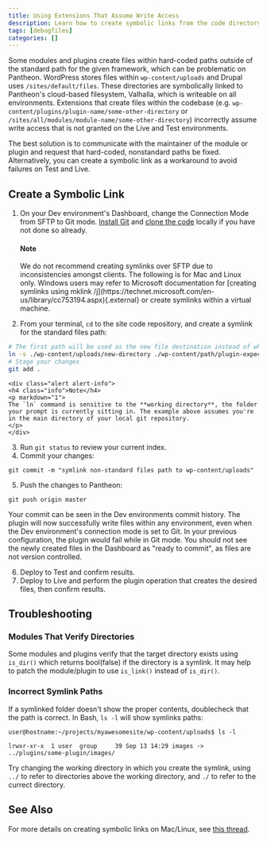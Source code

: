 ```yaml
---
title: Using Extensions That Assume Write Access
description: Learn how to create symbolic links from the code directory to a file.
tags: [debugfiles]
categories: []
---
```

Some modules and plugins create files within hard-coded paths outside of the standard path for the given framework, which can be problematic on Pantheon. WordPress stores files within `wp-content/uploads` and Drupal uses `/sites/default/files`. These directories are symbolically linked to Pantheon's cloud-based filesystem, Valhalla, which is writeable on all environments. Extensions that create files within the codebase (e.g. `wp-content/plugins/plugin-name/some-other-directory` or `/sites/all/modules/module-name/some-other-directory`) incorrectly assume write access that is not granted on the Live and Test environments.

The best solution is to communicate with the maintainer of the module or plugin and request that hard-coded, nonstandard paths be fixed. Alternatively, you can create a symbolic link as a workaround to avoid failures on Test and Live.

## Create a Symbolic Link

1. On your Dev environment's Dashboard, change the Connection Mode from SFTP to Git mode. [Install Git](/docs/git/#install-git) and [clone the code](/docs/git/#clone-your-site-codebase) locally if you have not done so already.

    <div class="alert alert-info">
    <h4 class="info">Note</h4><p markdown="1">We do not recommend creating symlinks over SFTP due to inconsistencies amongst clients. The following is for Mac and Linux only. Windows users may refer to Microsoft documentation for [creating symlinks using mklink /j](https://technet.microsoft.com/en-us/library/cc753194.aspx){.external} or create symlinks within a virtual machine.</p></div>

2. From your terminal, `cd` to the site code repository, and create a symlink for the standard files path:

 ```bash
 # The first path will be used as the new file destination instead of whatever path the plugin assumed write access to
 ln -s ./wp-content/uploads/new-directory ./wp-content/path/plugin-expects-to-write-to
 # Stage your changes
 git add .
 ```

    <div class="alert alert-info">
    <h4 class="info">Note</h4>
    <p markdown="1">
    The `ln` command is sensitive to the **working directory**, the folder your prompt is currently sitting in. The example above assumes you're in the main directory of your local git repository.
    </p>
    </div>

3. Run `git status` to review your current index.
4. Commit your changes:

 ```
 git commit -m "symlink non-standard files path to wp-content/uploads"
 ```

5. Push the changes to Pantheon:

 ```
 git push origin master
 ```

 Your commit can be seen in the Dev environments commit history. The plugin will now successfully write files within any environment, even when the Dev environment's connection mode is set to Git. In your previous configuration, the plugin would fail while in Git mode. You should not see the newly created files in the Dashboard as "ready to commit", as files are not version controlled.

6. Deploy to Test and confirm results.
7. Deploy to Live and perform the plugin operation that creates the desired files, then confirm results.

## Troubleshooting

### Modules That Verify Directories

Some modules and plugins verify that the target directory exists using `is_dir()` which returns bool(false) if the directory is a symlink. It may help to patch the module/plugin to use `is_link()` instead of `is_dir()`.

### Incorrect Symlink Paths

If a symlinked folder doesn't show the proper contents, doublecheck that the path is correct. In Bash, `ls -l` will show symlinks paths:

```shell
user@hostname:~/projects/myawesomesite/wp-content/uploads$ ls -l

lrwxr-xr-x  1 user  group     39 Sep 13 14:29 images -> ../plugins/some-plugin/images/
```

Try changing the working directory in which you create the symlink, using `../` to refer to directories above the working directory, and `./` to refer to the currect directory.

## See Also
For more details on creating symbolic links on Mac/Linux, see [this thread](https://apple.stackexchange.com/questions/115646/how-can-i-create-a-symbolic-link-in-terminal).
